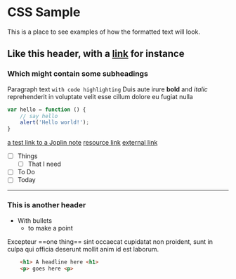 # CSS Sample
This is a place to see examples of how the formatted text will look.



## Like this header, with a [link](:/9d5090e4c7424854845782495cd57017) for instance

### Which might contain some subheadings
Paragraph text `with code highlighting` Duis aute irure **bold** and _italic_ reprehenderit in voluptate velit esse cillum dolore eu fugiat nulla




```javascript
var hello = function () {
    // say hello
    alert('Hello world!');
}
```

[a test link to a Joplin note](:/9d5090e4c7424854845782495cd57017)
[resource link](:/17251639787c457287de3a042a504d42)
[external link](https://discourse.joplinapp.org)

- [ ] Things
	- [ ] That I need
- [ ] To Do
- [ ] Today

---

### This is another header
- With bullets
	- to make a point

Excepteur ==one thing== sint occaecat cupidatat non proident, sunt in culpa qui officia deserunt mollit anim id est laborum.



```html
	<h1> A headline here <h1>
	<p> goes here <p>
```

